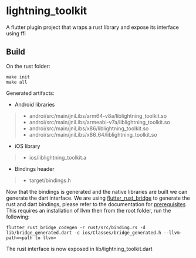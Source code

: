 # lightning_toolkit

A flutter plugin project that wraps a rust library and expose its interface using ffi

## Build

On the rust folder:

```
make init
make all
```

Generated artifacts:

* Android libraries
 >* androi/src/main/jniLibs/arm64-v8a/liblightning_toolkit.so
 >* androi/src/main/jniLibs/armeabi-v7a/liblightning_toolkit.so
 >* androi/src/main/jniLibs/x86/liblightning_toolkit.so
 >* androi/src/main/jniLibs/x86_64/liblightning_toolkit.so
* iOS library
 >* ios/liblightning_toolkit.a
* Bindings header
 >* target/bindings.h

Now that the bindings is generated and the native libraries are built we can generate the dart interface.
We are using [flutter_rust_bridge](https://github.com/fzyzcjy/flutter_rust_bridge) to generate the rust and dart bindings, please refer to the documentation for [prerequisites](http://cjycode.com/flutter_rust_bridge/integrate/deps.html)
This requires an installation of llvm then from the root folder, run the following:

```
flutter_rust_bridge_codegen -r rust/src/binding.rs -d lib/bridge_generated.dart -c ios/Classes/bridge_generated.h --llvm-path=<path to llvm>
```



The rust interface is now exposed in lib/lightning_toolkit.dart
